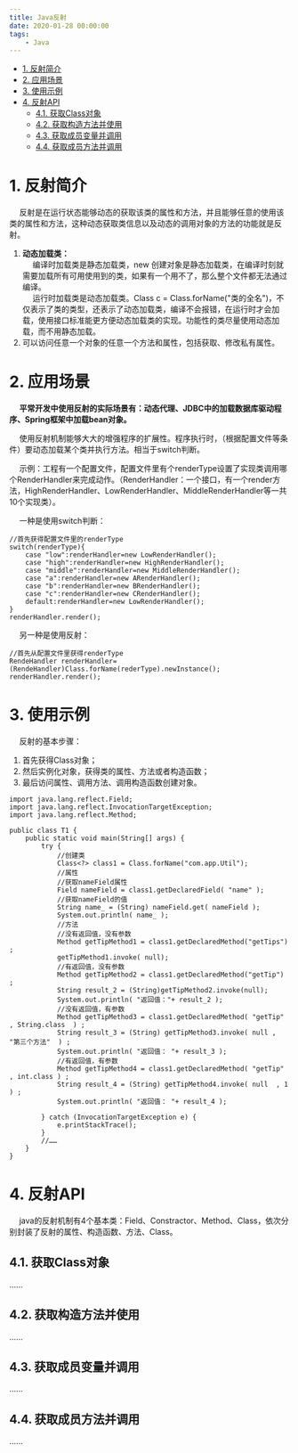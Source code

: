 ```yaml
---
title: Java反射
date: 2020-01-28 00:00:00
tags:
    - Java
---
```


<!-- TOC -->

- [1. 反射简介](#1-反射简介)
- [2. 应用场景](#2-应用场景)
- [3. 使用示例](#3-使用示例)
- [4. 反射API](#4-反射api)
    - [4.1. 获取Class对象](#41-获取class对象)
    - [4.2. 获取构造方法并使用](#42-获取构造方法并使用)
    - [4.3. 获取成员变量并调用](#43-获取成员变量并调用)
    - [4.4. 获取成员方法并调用](#44-获取成员方法并调用)

<!-- /TOC -->

# 1. 反射简介  
&emsp; 反射是在运行状态能够动态的获取该类的属性和方法，并且能够任意的使用该类的属性和方法，这种动态获取类信息以及动态的调用对象的方法的功能就是反射。  

1. **动态加载类：**  
&emsp; 编译时加载类是静态加载类，new 创建对象是静态加载类，在编译时刻就需要加载所有可用使用到的类，如果有一个用不了，那么整个文件都无法通过编译。  
&emsp; 运行时加载类是动态加载类。Class c =  Class.forName("类的全名")，不仅表示了类的类型，还表示了动态加载类，编译不会报错，在运行时才会加载，使用接口标准能更方便动态加载类的实现。功能性的类尽量使用动态加载，而不用静态加载。  
2. 可以访问任意一个对象的任意一个方法和属性，包括获取、修改私有属性。  

# 2. 应用场景  

&emsp; **平常开发中使用反射的实际场景有：动态代理、JDBC中的加载数据库驱动程序、Spring框架中加载bean对象。** 
<!-- https://mp.weixin.qq.com/s/_2VVj3AN-mAuguUIk9-8xg -->

&emsp; 使用反射机制能够大大的增强程序的扩展性。程序执行时，（根据配置文件等条件）要动态加载某个类并执行方法。相当于switch判断。  

&emsp; 示例：工程有一个配置文件，配置文件里有个renderType设置了实现类调用哪个RenderHandler来完成动作。（RenderHandler：一个接口，有一个render方法，HighRenderHandler、LowRenderHandler、MiddleRenderHandler等一共10个实现类）。  

&emsp; 一种是使用switch判断：  

```
//首先获得配置文件里的renderType
switch(renderType){
    case "low":renderHandler=new LowRenderHandler();
    case "high":renderHandler=new HighRenderHandler();
    case "middle":renderHandler=new MiddleRenderHandler();
    case "a":renderHandler=new ARenderHandler();
    case "b":renderHandler=new BRenderHandler();
    case "c":renderHandler=new CRenderHandler();
    default:renderHandler=new LowRenderHandler();
}
renderHandler.render();
```
&emsp; 另一种是使用反射：  

```
//首先从配置文件里获得renderType
RendeHandler renderHandler=(RendeHandler)Class.forName(rederType).newInstance();
renderHandler.render();
```

# 3. 使用示例
&emsp; 反射的基本步骤：  
1. 首先获得Class对象；  
2. 然后实例化对象，获得类的属性、方法或者构造函数；  
3. 最后访问属性、调用方法、调用构造函数创建对象。  

```
import java.lang.reflect.Field;
import java.lang.reflect.InvocationTargetException;
import java.lang.reflect.Method;

public class T1 {
    public static void main(String[] args) {
        try {
            //创建类
            Class<?> class1 = Class.forName("com.app.Util");
            //属性
            //获取nameField属性
            Field nameField = class1.getDeclaredField( "name" );
            //获取nameField的值
            String name_ = (String) nameField.get( nameField );
            System.out.println( name_ );
            //方法
            //没有返回值，没有参数
            Method getTipMethod1 = class1.getDeclaredMethod("getTips") ;
            getTipMethod1.invoke( null);
            //有返回值，没有参数
            Method getTipMethod2 = class1.getDeclaredMethod("getTip") ;
            String result_2 = (String)getTipMethod2.invoke(null);
            System.out.println( "返回值："+ result_2 );
            //没有返回值，有参数
            Method getTipMethod3 = class1.getDeclaredMethod( "getTip" , String.class  ) ;
            String result_3 = (String) getTipMethod3.invoke( null , "第三个方法"  ) ;
            System.out.println( "返回值： "+ result_3 );
            //有返回值，有参数
            Method getTipMethod4 = class1.getDeclaredMethod( "getTip" , int.class ) ;
            String result_4 = (String) getTipMethod4.invoke( null  , 1 ) ;
            System.out.println( "返回值： "+ result_4 );

        } catch (InvocationTargetException e) {
            e.printStackTrace();
        }
        //……
    }
}
```

# 4. 反射API  
&emsp; java的反射机制有4个基本类：Field、Constractor、Method、Class，依次分别封装了反射的属性、构造函数、方法、Class。  

<!--实现Java反射机制的类都位于java.lang.reflect包中：
Class类：代表一个类 
Field类：代表类的成员变量（类的属性） 
Method类：代表类的方法 
Constructor类：代表类的构造方法 
Array类：提供了动态创建数组，以及访问数组的元素的静态方法 
一句话概括就是使用反射可以赋予jvm动态编译的能力，否则类的元数据信息只能用静态编译的方式实现，例如热加载，Tomcat的classloader等等都没法支持。 -->

## 4.1. 获取Class对象  
......

## 4.2. 获取构造方法并使用  
......

## 4.3. 获取成员变量并调用  
......

## 4.4. 获取成员方法并调用  
......



